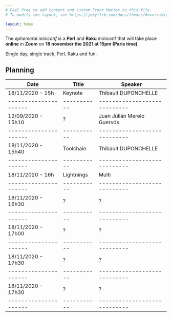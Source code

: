 ```yaml
---
# Feel free to add content and custom Front Matter to this file.
# To modify the layout, see https://jekyllrb.com/docs/themes/#overriding-theme-defaults

layout: home
---
```


The *ephemeral miniconf* is a **Perl** and **Raku** miniconf that will take place **online** in **Zoom** on **18 november the 2021 at 15pm (Paris time)**.

Single day, single track, Perl, Raku and fun.


## Planning
| Date                | Title     | Speaker                    |
|---------------------|-----------|----------------------------|
| 18/11/2020 - 15h    | Keynote   | Thibault DUPONCHELLE       |
|---------------------|-----------|----------------------------|
| 12/09/2020 - 15h10  | ?         | Juan Julián Merelo Guervós |
|---------------------|-----------|----------------------------|
| 18/11/2020 - 15h40  | Toolchain | Thibault DUPONCHELLE       |
|---------------------|-----------|----------------------------|
| 18/11/2020 - 16h    | Lightnings| Multi                      |
|---------------------|-----------|----------------------------|
| 18/11/2020 - 16h30  | ?         | ?                          |
|---------------------|-----------|----------------------------|
| 18/11/2020 - 17h00  | ?         | ?                          |
|---------------------|-----------|----------------------------|
| 18/11/2020 - 17h30  | ?         | ?                          |
|---------------------|-----------|----------------------------|
| 18/11/2020 - 17h30  | ?         | ?                          |
|---------------------|-----------|----------------------------|


